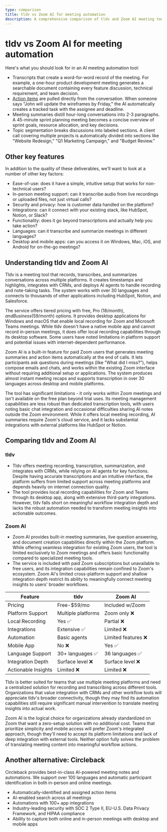 ```yaml
---
type: comparison
title: tldv vs Zoom AI for meeting automation
description: A comprehensive comparison of tldv and Zoom AI meeting tools, evaluating their transcription capabilities, action item tracking, meeting summaries, and key features like platform support, integrations, and pricing.
---
```


# tldv vs Zoom AI for meeting automation

Here's what you should look for in an AI meeting automation tool:  
* Transcripts that create a word-for-word record of the meeting. For example, a one-hour product development meeting generates a searchable document containing every feature discussion, technical requirement, and team decision.
* [Action items](/releases/add-action-items-to-meetings) are pulled directly from the conversation. When someone says "John will update the wireframes by Friday," the AI automatically creates a tracked task with the assignee and deadline.
* Meeting summaries distill hour-long conversations into 2-3 paragraphs. A 45-minute sprint planning meeting becomes a concise overview of sprint goals, resource allocation, and key decisions.
* Topic segmentation breaks discussions into labeled sections. A client call covering multiple projects is automatically divided into sections like "Website Redesign," "Q1 Marketing Campaign," and "Budget Review."

## Other key features
In addition to the quality of these deliverables, we'll want to look at a number of other key factors:
* Ease-of-use: does it have a simple, intuitive setup that works for non-technical users?
* In-person meeting support: can it transcribe audio from live recordings or uploaded files, not just virtual calls?
* Security and privacy: how is customer data handled on the platform?
* Integrations: can it connect with your existing stack, like HubSpot, Notion, or Slack?
* Functionality: does it go beyond transcriptions and actually help you take action?
* Languages: can it transcribe and summarize meetings in different languages?
* Desktop and mobile apps: can you access it on Windows, Mac, iOS, and Android for on-the-go meetings?

## Understanding tldv and Zoom AI
Tldv is a meeting tool that records, transcribes, and summarizes conversations across multiple platforms. It creates timestamps and highlights, integrates with CRMs, and deploys AI agents to handle recording and note-taking tasks. The system works with over 30 languages and connects to thousands of other applications including HubSpot, Notion, and Salesforce.

The service offers tiered pricing with free, Pro ($18/month), and Business ($59/month) options. It provides desktop applications for Windows and macOS that enable local recording for Zoom and Microsoft Teams meetings. While tldv doesn't have a native mobile app and cannot record in-person meetings, it does offer local recording capabilities through its desktop software. Some users have noted limitations in platform support and potential issues with internet-dependent performance.

Zoom AI is a built-in feature for paid Zoom users that generates meeting summaries and action items automatically at the end of calls. It lets participants ask questions during meetings (like "What did I miss?"), helps compose emails and chats, and works within the existing Zoom interface without requiring additional setup or applications. The system produces almost instant meeting recaps and supports transcription in over 30 languages across desktop and mobile platforms.

The tool has significant limitations - it only works within Zoom meetings and isn't available on the free plan beyond trial uses. Its meeting management capabilities are less robust than dedicated transcription tools, with users noting basic chat integration and occasional difficulties sharing AI notes outside the Zoom environment. While it offers local meeting recording, AI summaries require Zoom's cloud service, and it lacks substantial integrations with external platforms like HubSpot or Notion.

## Comparing tldv and Zoom AI

### tldv
* Tldv offers meeting recording, transcription, summarization, and integrates with CRMs, while relying on AI agents for key functions. Despite having accurate transcriptions and an intuitive interface, the platform suffers from limited support across meeting platforms and depends heavily on internet connection quality.
* The tool provides local recording capabilities for Zoom and Teams through its desktop app, along with extensive third-party integrations. However, tldv falls short on meaningful workflow integration depth and lacks the robust automation needed to transform meeting insights into actionable outcomes.

### Zoom AI
* Zoom AI provides built-in meeting summaries, live question answering, and document creation capabilities directly within the Zoom platform. While offering seamless integration for existing Zoom users, the tool is limited exclusively to Zoom meetings and offers basic functionality compared to specialized meeting tools.
* The service is included with paid Zoom subscriptions but unavailable to free users, and its integration capabilities remain confined to Zoom's ecosystem. Zoom AI's limited cross-platform support and shallow integration depth restrict its ability to meaningfully connect meeting insights to users' broader workflows.

| Feature | tldv | Zoom AI |
|---------|------|---------|
| Pricing | Free-$59/mo | Included w/Zoom |
| Platform Support | Multiple platforms | Zoom only ❌ |
| Local Recording | Yes ✅ | Partial ❌ |
| Integrations | Extensive ✅ | Limited ❌ |
| Automation | Basic agents | Limited features ❌ |
| Mobile App | No ❌ | Yes ✅ |
| Language Support | 30+ languages ✅ | 36 languages ✅ |
| Integration Depth | Surface level ❌ | Surface level ❌ |
| Actionable Insights | Limited ❌ | Limited ❌ |

Tldv is better suited for teams that use multiple meeting platforms and need a centralized solution for recording and transcribing across different tools. Organizations that value integration with CRMs and other workflow tools will appreciate tldv's broader connectivity, though they may find its automation capabilities still require significant manual intervention to translate meeting insights into actual work.

Zoom AI is the logical choice for organizations already standardized on Zoom that want a zero-setup solution with no additional cost. Teams that prioritize simplicity and mobile access will prefer Zoom's integrated approach, though they'll need to accept its platform limitations and lack of deep integration with external tools. Neither option fully solves the problem of translating meeting content into meaningful workflow actions.

## Another alternative: Circleback
Circleback provides best-in-class AI-powered meeting notes and automations. We support over 100 languages and automatic participant identification in both in-person and online meetings.
* Automatically-identified and assigned action items
* AI-enabled search across all meetings
* Automations with 100+ app integrations
* Industry-leading security with SOC 2 Type II, EU-U.S. Data Privacy Framework, and HIPAA compliance
* Ability to capture both online and in-person meetings with desktop and mobile apps